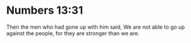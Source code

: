 # Numbers 13:31

Then the men who had gone up with him said, We are not able to go up against the people, for they are stronger than we are.
